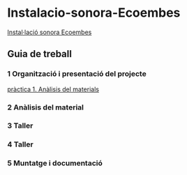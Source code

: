 # Instalacio-sonora-Ecoembes
[Instal·lació sonora Ecoembes](https://github.com/arquesm/TdPiED/blob/master/Instalacio_sonora.md)

## Guia de treball

### 1 Organització i presentació del projecte
[pràctica 1. Anàlisis del materials](materials.md)
### 2 Anàlisis del material
### 3 Taller
### 4 Taller
### 5 Muntatge i documentació 
